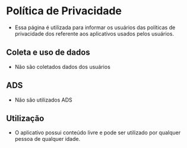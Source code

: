 # Política de Privacidade

- Essa página é utilizada para informar os usuários das políticas de privacidade dos referente aos aplicativos usados pelos usuários.

## Coleta e uso de dados

- Não são coletados dados dos usuários

## ADS

- Não são utilizados ADS

## Utilização

- O aplicativo possui conteúdo livre e pode ser utilizado por qualquer pessoa de qualquer idade.
